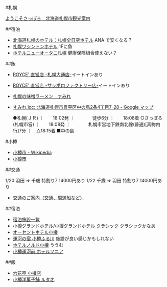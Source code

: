 #札幌

[ようこそさっぽろ　北海道札幌市観光案内](http://www.welcome.city.sapporo.jp/)

##宿泊

* [北海道札幌のホテル：札幌全日空ホテル](http://www.anahotel-sapporo.co.jp/) ANA で安くなる？
* [札幌ワシントンホテル](http://www.sapporo-wh.com/index.html) 1Fに魚
* [ホテルニューオータニ札幌](http://newotanisapporo.com/) 健康保険組合使えない？

##飯

* [ROYCE' 直営店 -札幌大通店-](http://rs.e-royce.com/map/shop_sapporo_odori.html)イートインあり
* [ROYCE' 直営店 -サッポロファクトリー店-](http://rs.e-royce.com/map/shop_sapporo_factory.html)イートインあり

* [札幌の味噌ラーメン　すみれ](https://www.sumireya.com/main/mainshop/)
* [すみれ loc: 北海道札幌市豊平区中の島2条4丁目7-28 - Google マップ](http://maps.google.co.jp/maps?q=+%E5%8C%97%E6%B5%B7%E9%81%93%E6%9C%AD%E5%B9%8C%E5%B8%82%E8%B1%8A%E5%B9%B3%E5%8C%BA%E4%B8%AD%E3%81%AE%E5%B3%B62%E6%9D%A14%E4%B8%81%E7%9B%AE7-28&lr=lang_ja&ie=UTF-8&oe=utf-8&rls=org.mozilla:ja:official&client=firefox&um=1&sa=N&tab=wl)

    ●札幌(ＪＲ) 
    ｜　　18:02発
    ｜　　　　徒歩6分
    ｜　　18:08着
    ○さっぽろ(札幌市営) 
    ｜　　18:08発
    ｜　　　　札幌市営地下鉄南北線(普通)[真駒内行]7分
    ｜　△18:15着
    ■中の島


#小樽

* [小樽市 - Wikipedia](http://ja.wikipedia.org/wiki/%E5%B0%8F%E6%A8%BD%E5%B8%82)
* [小樽市](http://www.city.otaru.hokkaido.jp/index.htm)

##交通

1/20 羽田 => 千歳 特割り7 14000円あり
1/22 千歳 => 羽田 特割り7 14000円あり

* [交通のご案内（交通、周遊船など）](http://www.city.otaru.hokkaido.jp/keizai/kanko/roman/roman.htm)

##宿泊

* [宿泊施設一覧](http://www.city.otaru.hokkaido.jp/keizai/kanko/yado.htm)
* [小樽グランドホテル/小樽グランドホテル クラシック](http://otaru-grand-hotel.tabite.jp/index2.htm) クラシックかなあ
* [オーセントホテル小樽](http://www.authent.co.jp/top.html)
* [運河の宿 小樽ふる川](http://www.otaru-furukawa.com/index.html) 施設が良い感じかもしれない
* [ホテルノルド小樽](http://www.hotelnord.co.jp/) ううむ
* [小樽運河前 ホテルソニア](http://www.hotelsonia.co.jp/)

##飯

* [六花亭 小樽店](http://www.rokkatei.co.jp/shop/14.html)
* [小樽洋菓子舗 ルタオ](http://www.letao.jp/contents/about/index.html)
